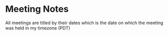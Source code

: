 # Meeting Notes

All meetings are titled by their dates which is the date on which the meeting was held in my timezone (PDT)